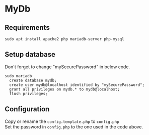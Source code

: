 # MyDb

## Requirements

    sudo apt install apache2 php mariadb-server php-mysql

## Setup database

Don't forget to change "mySecurePassword" in below code.

    sudo mariadb
      create database mydb;
      create user mydb@localhost identified by "mySecurePassword";
      grant all privileges on mydb.* to mydb@localhost;
      flush privileges;

## Configuration

Copy or rename the `config.template.php` to `config.php`  
Set the password in `config.php` to the one used in the code above.
